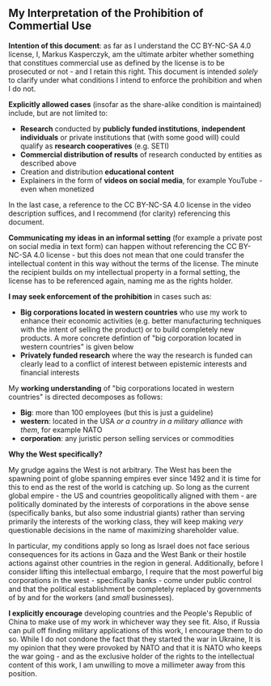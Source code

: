 
## My Interpretation of the Prohibition of Commertial Use

**Intention of this document**: as far as I understand the CC BY-NC-SA 4.0 license, I, Markus Kasperczyk, am the ultimate arbiter whether something that constitues commercial use as defined by the license is to be prosecuted or not - and I retain this right. This document is intended *solely* to clarify under what conditions I intend to enforce the prohibition and when I do not.

**Explicitly allowed cases** (insofar as the share-alike condition is maintained) include, but are not limited to:

- **Research** conducted by **publicly funded institutions**, **independent individuals** or private institutions that (with some good will) could qualify as **research cooperatives** (e.g. SETI)
- **Commercial distribution of results** of research conducted by entities as described above
- Creation and distribution **educational content**
- Explainers in the form of **videos on social media**, for example YouTube - even when monetized

In the last case, a reference to the CC BY-NC-SA 4.0 license in the video description suffices, and I recommend (for clarity) referencing this document.

**Communicating my ideas in an informal setting** (for example a private post on social media in text form) can happen without referencing the CC BY-NC-SA 4.0 license - but this does not mean that one could transfer the intellectual content in this way without the terms of the license. The minute the recipient builds on my intellectual property in a formal setting, the license has to be referenced again, naming me as the rights holder.

**I may seek enforcement of the prohibition** in cases such as:

- **Big corporations located in western countries** who use my work to enhance their economic activities (e.g. better manufacturing techniques with the intent of selling the product) or to build completely new products. A more concrete defintion of "big corporation located in western countries" is given below
- **Privately funded research** where the way the research is funded can clearly lead to a conflict of interest between epistemic interests and financial interests

My **working understanding** of "big corporations located in western countries" is directed decomposes as follows:

- **Big**: more than 100 employees (but this is just a guideline)
- **western**: located in the USA *or a country in a military alliance with them*, for example NATO
- **corporation**: any juristic person selling services or commodities
  
  
**Why the West specifically?**

My grudge agains the West is not arbitrary. The West has been the spawning point of globe spanning empires ever since 1492 and it is time for this to end as the rest of the world is catching up. So long as the current global empire - the US and countries geopolitically aligned with them - are politically dominated by the interests of corporations in the above sense (specifically banks, but also some industrial giants) rather than serving primarily the interests of the working class, they will keep making *very* questionable decisions in the name of maximizing shareholder value.

In particular, my conditions apply so long as Israel does not face serious consequences for its actions in Gaza and the West Bank or their hostile actions against other countries in the region in general. Additionally, before I consider lifting this intellectual embargo, I require that the most powerful big corporations in the west - specifically banks - come under public control and that the political establishment be completely replaced by governments of by and for the workers (and *small* businesses).


**I explicitly encourage** developing countries and the People's Republic of China to make use of my work in whichever way they see fit. Also, if Russia can pull off finding military applications of this work, I encourage them to do so. While I do not condone the fact that they started the war in Ukraine, It is my opinion that they were provoked by NATO and that it is NATO who keeps the war going - and as the exclusive holder of the rights to the intellectual content of this work, I am unwilling to move a millimeter away from this position.